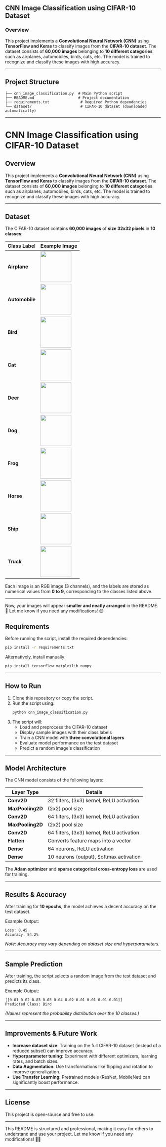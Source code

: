 ## **CNN Image Classification using CIFAR-10 Dataset**  

### **Overview**  
This project implements a **Convolutional Neural Network (CNN)** using **TensorFlow and Keras** to classify images from the **CIFAR-10 dataset**. The dataset consists of **60,000 images** belonging to **10 different categories** such as airplanes, automobiles, birds, cats, etc. The model is trained to recognize and classify these images with high accuracy.  

---

## **Project Structure**  
```
├── cnn_image_classification.py  # Main Python script
├── README.md                    # Project documentation
├── requirements.txt              # Required Python dependencies
└── dataset/                      # CIFAR-10 dataset (downloaded automatically)
```

---

# **CNN Image Classification using CIFAR-10 Dataset**  

## **Overview**  
This project implements a **Convolutional Neural Network (CNN)** using **TensorFlow and Keras** to classify images from the **CIFAR-10 dataset**. The dataset consists of **60,000 images** belonging to **10 different categories** such as airplanes, automobiles, birds, cats, etc. The model is trained to recognize and classify these images with high accuracy.  

---

## **Dataset**  
The CIFAR-10 dataset contains **60,000 images** of **size 32x32 pixels** in **10 classes**:  

| Class Label  | Example Image  |
|-------------|---------------|
| **Airplane** | <img src="https://github.com/user-attachments/assets/36bc0363-cc19-4378-92fb-60a60f239867" width="100"> |
| **Automobile** | <img src="https://github.com/user-attachments/assets/23438360-1403-418b-b802-b174837c415c" width="100"> |
| **Bird** | <img src="https://github.com/user-attachments/assets/0ca22179-faf1-4c65-97ea-1b3542904360" width="100"> |
| **Cat** | <img src="https://github.com/user-attachments/assets/44c9472f-424a-4a41-856f-524a5a52de51" width="100"> |
| **Deer** | <img src="https://github.com/user-attachments/assets/24f17204-5a22-40ef-8e76-08040e0425b8" width="100"> |
| **Dog** | <img src="https://github.com/user-attachments/assets/69b3f8f6-2546-4ffc-92e7-6a7eb3c80b8b" width="100"> |
| **Frog** | <img src="https://github.com/user-attachments/assets/4a4b0cc1-f612-479a-977a-3fc84918a2e2" width="100"> |
| **Horse** | <img src="https://github.com/user-attachments/assets/266778fc-ea84-4b92-9661-a809be22f456" width="100"> |
| **Ship** | <img src="https://github.com/user-attachments/assets/65b3fff0-d1f9-4b76-a0f8-1ff8df091c1f" width="100"> |
| **Truck** | <img src="https://github.com/user-attachments/assets/15b1f145-3ede-43c4-a667-c8c5e6664090" width="100"> |

Each image is an RGB image (3 channels), and the labels are stored as numerical values from **0 to 9**, corresponding to the classes listed above.  

---

Now, your images will appear **smaller and neatly arranged** in the README. 🚀 Let me know if you need any modifications! 😊


## **Requirements**  
Before running the script, install the required dependencies:  

```bash
pip install -r requirements.txt
```

Alternatively, install manually:  
```bash
pip install tensorflow matplotlib numpy
```

---

## **How to Run**  
1. Clone this repository or copy the script.  
2. Run the script using:  
   ```bash
   python cnn_image_classification.py
   ```
3. The script will:  
   - Load and preprocess the CIFAR-10 dataset  
   - Display sample images with their class labels  
   - Train a CNN model with **three convolutional layers**  
   - Evaluate model performance on the test dataset  
   - Predict a random image's classification  

---

## **Model Architecture**  
The CNN model consists of the following layers:  

| Layer Type          | Details                      |
|---------------------|----------------------------|
| **Conv2D**         | 32 filters, (3x3) kernel, ReLU activation |
| **MaxPooling2D**   | (2x2) pool size |
| **Conv2D**         | 64 filters, (3x3) kernel, ReLU activation |
| **MaxPooling2D**   | (2x2) pool size |
| **Conv2D**         | 64 filters, (3x3) kernel, ReLU activation |
| **Flatten**        | Converts feature maps into a vector |
| **Dense**          | 64 neurons, ReLU activation |
| **Dense**          | 10 neurons (output), Softmax activation |

The **Adam optimizer** and **sparse categorical cross-entropy loss** are used for training.  

---

## **Results & Accuracy**  
After training for **10 epochs**, the model achieves a decent accuracy on the test dataset.  

Example Output:  
```
Loss: 0.45
Accuracy: 84.2%
```
*Note: Accuracy may vary depending on dataset size and hyperparameters.*  

---

## **Sample Prediction**  
After training, the script selects a random image from the test dataset and predicts its class.  

Example Output:  
```
[[0.01 0.02 0.85 0.03 0.04 0.02 0.01 0.01 0.01 0.01]]
Predicted Class: Bird
```
*(Values represent the probability distribution over the 10 classes.)*  

---

## **Improvements & Future Work**  
- **Increase dataset size**: Training on the full CIFAR-10 dataset (instead of a reduced subset) can improve accuracy.  
- **Hyperparameter tuning**: Experiment with different optimizers, learning rates, and batch sizes.  
- **Data Augmentation**: Use transformations like flipping and rotation to improve generalization.  
- **Use Transfer Learning**: Pretrained models (ResNet, MobileNet) can significantly boost performance.  

---

## **License**  
This project is open-source and free to use.  

---

This README is structured and professional, making it easy for others to understand and use your project. Let me know if you need any modifications! 🚀😊
